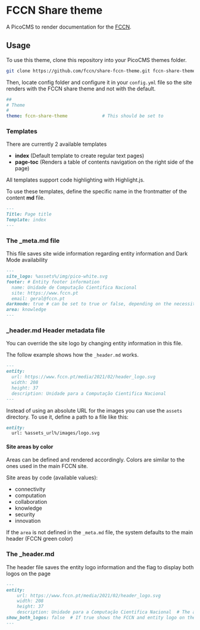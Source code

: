 # FCCN Share theme

A PicoCMS to render documentation for the [FCCN](https://fccn.pt).

## Usage

To use this theme, clone this repository into your PicoCMS themes folder.

```bash
git clone https://github.com/fccn/share-fccn-theme.git fccn-share-theme
```

Then, locate config folder and configure it in your `config.yml` file so the site renders with the FCCN share theme and not with the default.

```yaml
##
# Theme
#
theme: fccn-share-theme             # This should be set to 
```

### Templates

There are currently 2 available templates

* __index__ (Default template to create regular text pages)
* __page-toc__ (Renders a table of contents navigation on the right side of the page)

All templates support code highlighting with Highlight.js.

To use these templates, define the specific name in the frontmatter of the content __md__ file.

```markdown
---
Title: Page title
Template: index
---
```

### The _meta.md file

This file saves site wide information regarding entity information and Dark Mode availability

```markdown
---
site_logo: %assets%/img/pico-white.svg
footer: # Entity footer information
  name: Unidade de Computação Cientifica Nacional
  site: https://www.fccn.pt
  email: geral@fccn.pt
darkmode: true # can be set to true or false, depending on the necessity
area: knowledge
---
```

### _header.md Header metadata file

You can override the site logo by changing entity information in this file.

The follow example shows how the `_header.md` works.

```markdown
---
entity:
  url: https://www.fccn.pt/media/2021/02/header_logo.svg
  width: 208
  height: 37
  description: Unidade para a Computação Cientifica Nacional
---
```

Instead of using an absolute URL for the images you can use the `assets` directory. To use it, define a path to a file like this:

```markdown
entity:
  url: %assets_url%/images/logo.svg
```

#### Site areas by color

Areas can be defined and rendered accordingly. Colors are similar to the ones used in the main FCCN site.

Site areas by code (available values):
* connectivity
* computation
* collaboration
* knowledge
* security
* innovation

If the `area` is not defined in the `_meta.md` file, the system defaults to the main header (FCCN green color)


### The _header.md

The header file saves the entity logo information and the flag to display both logos on the page

```markdown
---
entity:
    url: https://www.fccn.pt/media/2021/02/header_logo.svg
    width: 208
    height: 37
    description: Unidade para a Computação Cientifica Nacional  # The alt text for the logo
show_both_logos: false  # If true shows the FCCN and entity logo on the header. If false, only shows the entity logo
---
```